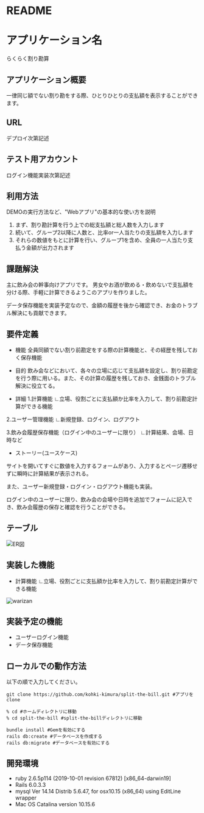# README

# アプリケーション名
らくらく割り勘算

## アプリケーション概要
一律同じ額でない割り勘をする際、ひとりひとりの支払額を表示することができます。

## URL
デプロイ次第記述

## テスト用アカウント
ログイン機能実装次第記述

## 利用方法

DEMOの実行方法など、"Webアプリ"の基本的な使い方を説明

1. まず、割り勘計算を行う上での総支払額と総人数を入力します
2. 続いて、グループ2以降に人数と、比率or一人当たりの支払額を入力します
3. それらの数値をもとに計算を行い、グループ1を含め、全員の一人当たり支払う金額が出力されます


## 課題解決

主に飲み会の幹事向けアプリです。
男女やお酒が飲める・飲めないで支払額を分ける際、手軽に計算できるようこのアプリを作りました。

データ保存機能を実装予定なので、金額の履歴を後から確認でき、お金のトラブル解決にも貢献できます。

## 要件定義
* 機能
全員同額でない割り前勘定をする際の計算機能と、その経歴を残しておく保存機能

* 目的
飲み会などにおいて、各々の立場に応じて支払額を設定し、割り前勘定を行う際に用いる。また、その計算の履歴を残しておき、金銭面のトラブル解決に役立てる。

* 詳細
1.計算機能
  ∟立場、役割ごとに支払額か比率を入力して、割り前勘定計算ができる機能

2.ユーザー管理機能
  ∟新規登録、ログイン、ログアウト

3.飲み会履歴保存機能（ログイン中のユーザーに限り）
  ∟計算結果、会場、日時など

* ストーリー(ユースケース)

サイトを開いてすぐに数値を入力するフォームがあり、入力するとページ遷移せずに瞬時に計算結果が表示される。

また、ユーザー新規登録・ログイン・ログアウト機能も実装。

ログイン中のユーザーに限り、飲み会の会場や日時を追加でフォームに記入でき、飲み会履歴の保存と確認を行うことができる。

## テーブル

![ER図](<img width="767" alt="スクリーンショット 2020-10-09 17 59 23" src="https://user-images.githubusercontent.com/70509887/95564074-3b687280-0a59-11eb-871a-3606ce9daf35.png">)

## 実装した機能
* 計算機能
∟立場、役割ごとに支払額か比率を入力して、割り前勘定計算ができる機能

![warizan](https://user-images.githubusercontent.com/70509887/95561160-48836280-0a55-11eb-80e1-dc808b66cc5f.gif)


## 実装予定の機能
* ユーザーログイン機能
* データ保存機能


## ローカルでの動作方法
以下の順で入力してください。

```
git clone https://github.com/kohki-kimura/split-the-bill.git #アプリをclone

% cd #ホームディレクトリに移動
% cd split-the-bill #split-the-billディレクトリに移動

bundle install #Gemを有効にする
rails db:create #データベースを作成する
rails db:migrate #データベースを有効にする
```

## 開発環境
* ruby 2.6.5p114 (2019-10-01 revision 67812) [x86_64-darwin19]
* Rails 6.0.3.3
* mysql  Ver 14.14 Distrib 5.6.47, for osx10.15 (x86_64) using  EditLine wrapper
* Mac OS Catalina version 10.15.6